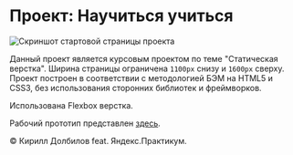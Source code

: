 # Проект: Научиться учиться

![Скриншот стартовой страницы проекта](https://i.imgur.com/JSQI3ZC.png)

Данный проект является курсовым проектом по теме "Статическая верстка". Ширина страницы ограничена `1100px` снизу и `1600px` сверху. Проект построен в соответствии с методологией БЭМ на HTML5 и CSS3, без использования сторонних библиотек и фреймворков.

Использована Flexbox верстка.

Рабочий прототип представлен [здесь](https://dolbilov.github.io/how-to-learn-plus/).

&copy; Кирилл Долбилов feat. Яндекс.Практикум.
